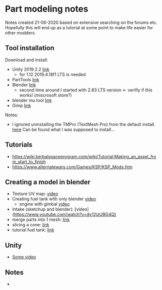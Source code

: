 # Part modeling notes

Notes created 21-06-2020 based on extensive searching on the forums etc.  
Hopefully this will end up as a tutorial at some point to make life easier for other modders.

## Tool installation

Download and install:
- Unity 2019.2.2 [link](https://unity3d.com/get-unity/download/archive)
  - for 1.12 2019.4.18f1 LTS is needed
- PartTools [link](https://forum.kerbalspaceprogram.com/index.php?/topic/160487-parttools-updated/)
- Blender [link](https://www.blender.org/download/releases/2-79/)
  - second time around I started with 2.83 LTS version <- verifiy if this works! (miscrosoft store?)
- blender mu tool [link](https://github.com/taniwha/io_object_mu)
- Gimp [link](https://www.gimp.org/downloads/)
 
Notes:
- I ignored uninstalling the TMPro (TextMesh Pro) from the default install.
  [here](https://forum.unity.com/threads/useful-information-download-links.458634/#post-3304434) Can be found what I was supposed to install...

## Tutorials

- https://wiki.kerbalspaceprogram.com/wiki/Tutorial:Making_an_asset_from_start_to_finish
- https://www.alternatewars.com/Games/KSP/KSP_Mods.htm

## Creating a model in blender

- Texture UV map: [video](https://www.youtube.com/watch?v=eiDrRa6JvQ0)
- Creating fuel tank with only blender [video](https://www.youtube.com/watch?v=VJy5cXd04uk)
  - engine with gimbal [video](https://www.youtube.com/watch?v=HvMD0rxTifo)
- Intake (sketchup and blender): [video](https://www.youtube.com/watch?v=dy12jzUBG4Q]
- merge parts into 1 mesh: [link](https://gamedev.stackexchange.com/questions/33843/how-to-merge-two-objects-in-blender)
- slicing a cone: [link](https://blender.stackexchange.com/questions/4785/slice-the-top-of-a-cone)
- tutorial fuel tank: [link](https://www.youtube.com/watch?v=gtrUBkpMRRc)

## Unity
- [Some video](https://www.youtube.com/watch?v=dy12jzUBG4Q)

## Notes

- 